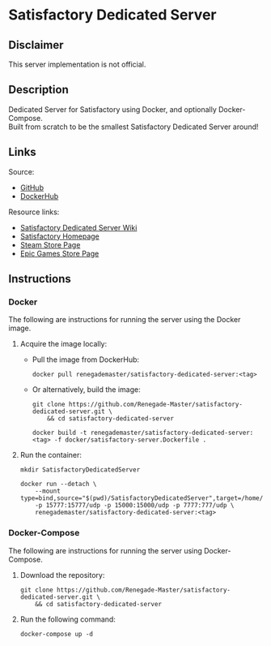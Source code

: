 # Satisfactory Dedicated Server

## Disclaimer

This server implementation is not official.

## Description

Dedicated Server for Satisfactory using Docker, and optionally Docker-Compose.  
Built from scratch to be the smallest Satisfactory Dedicated Server around!

## Links

Source:
  - [GitHub](https://github.com/Renegade-Master/satisfactory-dedicated-server)
  - [DockerHub](https://hub.docker.com/r/renegademaster/satisfactory-dedicated-server)

Resource links:
  - [Satisfactory Dedicated Server Wiki](https://satisfactory.fandom.com/wiki/Dedicated_servers)
  - [Satisfactory Homepage](https://www.satisfactorygame.com/)
  - [Steam Store Page](https://store.steampowered.com/app/526870/satisfactory)
  - [Epic Games Store Page](https://www.epicgames.com/store/en-US/p/satisfactory)

## Instructions

### Docker

The following are instructions for running the server using the Docker image.

1. Acquire the image locally:
   * Pull the image from DockerHub:

     ```shell
     docker pull renegademaster/satisfactory-dedicated-server:<tag>
     ```
   * Or alternatively, build the image:

     ```shell
     git clone https://github.com/Renegade-Master/satisfactory-dedicated-server.git \
         && cd satisfactory-dedicated-server
     
     docker build -t renegademaster/satisfactory-dedicated-server:<tag> -f docker/satisfactory-server.Dockerfile .
     ```

2. Run the container:

   ```shell
   mkdir SatisfactoryDedicatedServer

   docker run --detach \
       --mount type=bind,source="$(pwd)/SatisfactoryDedicatedServer",target=/home/steam/SatisfactoryDedicatedServer 
       -p 15777:15777/udp -p 15000:15000/udp -p 7777:777/udp \
       renegademaster/satisfactory-dedicated-server:<tag>
   ```

### Docker-Compose

The following are instructions for running the server using Docker-Compose.

1. Download the repository:
   
   ```shell
   git clone https://github.com/Renegade-Master/satisfactory-dedicated-server.git \
       && cd satisfactory-dedicated-server
   ```
2. Run the following command:

   ```shell
   docker-compose up -d
   ```
